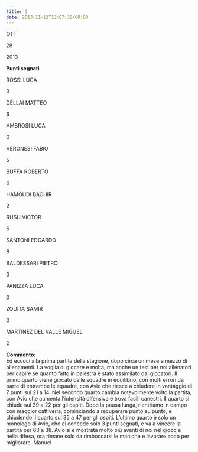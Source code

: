 ```yaml
---
title: |
date: 2013-11-12T13:07:38+00:00
---
```

OTT

28

2013

**Punti segnati**

ROSSI LUCA

3

DELLAI MATTEO

6

AMBROSI LUCA

0

VERONESI FABIO

5

BUFFA ROBERTO

6

HAMOUDI BACHIR

2

RUSU VICTOR

6

SANTONI EDOARDO

8

BALDESSARI PIETRO

0

PANIZZA LUCA

0

ZOUITA SAMIR

0

MARTINEZ DEL VALLE MIGUEL

2

**Commento:**  
Ed eccoci alla prima partita della stagione, dopo circa un mese e mezzo di allenamenti. La voglia di giocare è molta, ma anche un test per noi allenatori per capire se quanto fatto in palestra è stato assimilato dai giocatori. Il primo quarto viene giocato dalle squadre in equilibrio, con molti errori da parte di entrambe le squadre, con Avio che riesce a chiudere in vantaggio di 7 punti sul 21 a 14. Nel secondo quarto cambia notevolmente volto la partita, con Avio che aumenta l’intensità difensiva e trova facili canestri. Il quarto si chiude sul 39 a 22 per gli ospiti. Dopo la pausa lunga, rientriamo in campo con maggior cattiveria, cominciando a recuperare punto su punto, e chiudendo il quarto sul 35 a 47 per gli ospiti. L’ultimo quarto è solo un monologo di Avio, che ci concede solo 3 punti segnati, e va a vincere la partita per 63 a 38. Avio si è mostrata molto più avanti di noi nel gioco e nella difesa, ora rimane solo da rimboccarsi le maniche e lavorare sodo per migliorare. Manuel